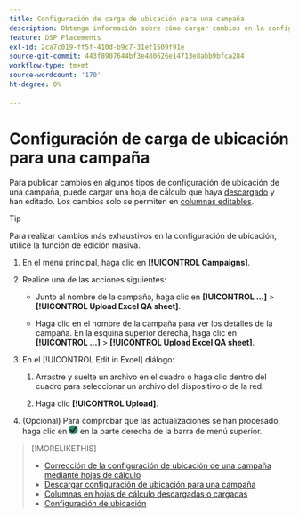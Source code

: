 ```yaml
---
title: Configuración de carga de ubicación para una campaña
description: Obtenga información sobre cómo cargar cambios en la configuración de ubicación de claves de una campaña mediante hojas de cálculo de control de calidad de Excel.
feature: DSP Placements
exl-id: 2ca7c019-ff5f-410d-b9c7-31ef1509f91e
source-git-commit: 443f8907644bf3e480626e14713e8abb9bfca284
workflow-type: tm+mt
source-wordcount: '170'
ht-degree: 0%

---
```


# Configuración de carga de ubicación para una campaña

Para publicar cambios en algunos tipos de configuración de ubicación de una campaña, puede cargar una hoja de cálculo que haya [descargado](qa-sheet-download.md) y han editado. Los cambios solo se permiten en [columnas editables](qa-sheet-columns.md).

>[!TIP]
>
>Para realizar cambios más exhaustivos en la configuración de ubicación, utilice la función de edición masiva.<!-- add link once we have help on it -->

1. En el menú principal, haga clic en **[!UICONTROL Campaigns]**.

1. Realice una de las acciones siguientes:

   * Junto al nombre de la campaña, haga clic en **[!UICONTROL ...]** > **[!UICONTROL Upload Excel QA sheet]**.

   * Haga clic en el nombre de la campaña para ver los detalles de la campaña. En la esquina superior derecha, haga clic en **[!UICONTROL ...]** > **[!UICONTROL Upload Excel QA sheet]**.

1. En el [!UICONTROL Edit in Excel] diálogo:

   1. Arrastre y suelte un archivo en el cuadro o haga clic dentro del cuadro para seleccionar un archivo del dispositivo o de la red.

   1. Haga clic **[!UICONTROL Upload]**.

1. (Opcional) Para comprobar que las actualizaciones se han procesado, haga clic en ![Trabajos](/help/dsp/assets/downloads.png) en la parte derecha de la barra de menú superior.

>[!MORELIKETHIS]
>
>* [Corrección de la configuración de ubicación de una campaña mediante hojas de cálculo](qa-about.md)
>* [Descargar configuración de ubicación para una campaña](qa-sheet-download.md)
>* [Columnas en hojas de cálculo descargadas o cargadas](qa-sheet-columns.md)
>* [Configuración de ubicación](/help/dsp/campaign-management/placements/placement-settings.md)

